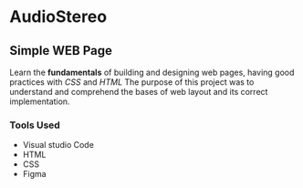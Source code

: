 # AudioStereo
## Simple WEB Page
Learn the **fundamentals** of building and  designing web pages, having good practices with *CSS* and *HTML*
The purpose of this project was to understand and comprehend the bases of web layout and its correct implementation.
### Tools Used
- Visual studio Code
- HTML
- CSS
- Figma

